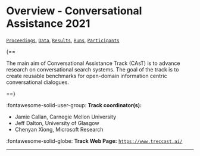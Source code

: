 # Overview - Conversational Assistance 2021

[`Proceedings`](./proceedings.md), [`Data`](./data.md), [`Results`](./results.md), [`Runs`](./runs.md), [`Participants`](./participants.md)

{==

The main aim of Conversational Assistance Track (CAsT) is to advance research on conversational search systems. The goal of the track is to create reusable benchmarks for open-domain information centric conversational dialogues.

==}

:fontawesome-solid-user-group: **Track coordinator(s):**

- Jamie Callan, Carnegie Mellon University 
- Jeff Dalton, University of Glasgow 
- Chenyan Xiong, Microsoft Research 

:fontawesome-solid-globe: **Track Web Page:** [`https://www.treccast.ai/`](https://www.treccast.ai/) 

---

